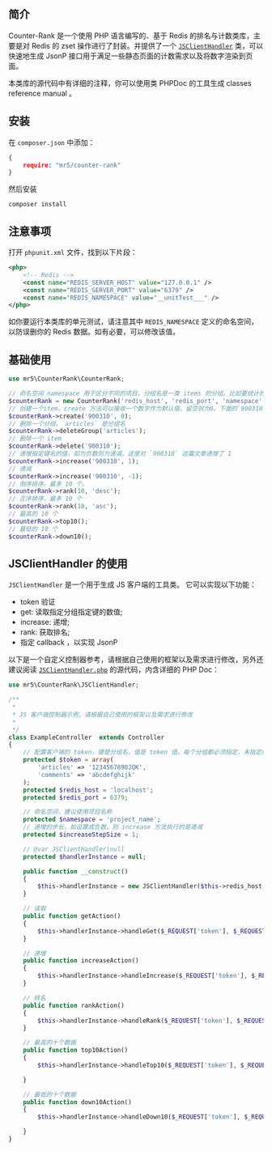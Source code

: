 ## 简介
Counter-Rank 是一个使用 PHP 语言编写的、基于 Redis 的排名与计数类库，主要是对 Redis 的 zset 操作进行了封装。并提供了一个 [`JSClientHandler`](lib/mr5/CounterRank/JSClientHandler.php) 类，可以快速地生成 JsonP 接口用于满足一些静态页面的计数需求以及将数字渲染到页面。

本类库的源代码中有详细的注释，你可以使用类 PHPDoc 的工具生成 classes reference manual 。

## 安装
在 `composer.json` 中添加：
```json
{
	require: "mr5/counter-rank"
}
```
然后安装
```shell
composer install
```
## 注意事项
打开 `phpunit.xml` 文件，找到以下片段：
```xml
<php>
	<!-- Redis -->
	<const name="REDIS_SERVER_HOST" value="127.0.0.1" />
	<const name="REDIS_SERVER_PORT" value="6379" />
	<const name="REDIS_NAMESPACE" value="__unitTest___" />
</php>
```
如你要运行本类库的单元测试，请注意其中 `REDIS_NAMESPACE` 定义的命名空间，以防误删你的 Redis 数据。如有必要，可以修改该值。 
## 基础使用
```php
use mr5\CounterRank\CounterRank;

// 命名空间 namespace 用于区分不同的项目。分组名是一类 items 的分组。比如要统计的是文章，则分组名可以是 articles，评论的分组名可以是 comments。
$counterRank = new CounterRank('redis_host', 'redis_port', 'namespace', '分组名');
// 创建一个item，create 方法可以接收一个数字作为默认值，留空则为0。下面的`900310`可以看做是文章 ID、评论 ID 等等。
$counterRank->create('900310', 0);
// 删除一个分组，`articles` 是分组名
$counterRank->deleteGroup('articles');
// 删除一个 item
$counterRank->delete('900310');
// 递增指定键名的值，如为负数则为递减。这里对 `900310` 这篇文章递增了 1
$counterRank->increase('900310', 1);
// 递减
$counterRank->increase('900310', -1);
// 倒序排序，最多 10 个。
$counterRank->rank(10, 'desc');
// 正序排序，最多 10 个
$counterRank->rank(10, 'asc');
// 最高的 10 个
$counterRank->top10();
// 最低的 10 个
$counterRank->down10();
```
## JSClientHandler 的使用
`JSClientHandler` 是一个用于生成 JS 客户端的工具类。
它可以实现以下功能：
* token 验证
* get: 读取指定分组指定键的数值;
* increase: 递增;
* rank: 获取排名;
* 指定 callback ，以实现 JsonP

以下是一个自定义控制器参考，请根据自己使用的框架以及需求进行修改，另外还建议阅读 [`JSClientHandler.php`](lib/mr5/CounterRank/JSClientHandler.php) 的源代码，内含详细的 PHP Doc：
```php
use mr5\CounterRank\JSClientHandler;

/**
 *
 * JS 客户端控制器示例，请根据自己使用的框架以及需求进行修改
 *
 */
class ExampleController  extends Controller
{
	// 配置客户端的 token，键是分组名，值是 token 值。每个分组都必须指定，未指定的则不允许通过 JS Client 访问
    protected $token = array(
        'articles' => '1234567890JQK',
        'comments' => 'abcdefghijk'
    );
    protected $redis_host = 'localhost';
    protected $redis_port = 6379;

	// 命名空间，建议使用项目名称
    protected $namespace = 'project_name';
	// 递增的步长，如设置成负数，则 increase 方法执行的是递减
    protected $increaseStepSize = 1;

    // @var JSClientHandler|null
    protected $handlerInstance = null;

    public function __construct()
    {
        $this->handlerInstance = new JSClientHandler($this->redis_host, $this->redis_port, $this->namespace, $this->token, $this->increaseStepSize);
    }

    // 读取
    public function getAction()
    {
        $this->handlerInstance->handleGet($_REQUEST['token'], $_REQUEST['group'], $_REQUEST['keys'], $_REQUEST['callback']);
    }

    // 递增
    public function increaseAction()
    {
        $this->handlerInstance->handleIncrease($_REQUEST['token'], $_REQUEST['group'], $_REQUEST['keys'], $_REQUEST['callback']);
    }

    // 排名
    public function rankAction()
    {
        $this->handlerInstance->handleRank($_REQUEST['token'], $_REQUEST['group'], $_REQUEST['type'], $_REQUEST['limit'], $_REQUEST['callback']);
    }

    // 最高的十个数据
    public function top10Action()
    {
        $this->handlerInstance->handleTop10($_REQUEST['token'], $_REQUEST['group'], $_REQUEST['callback']);

    }

    // 最低的十个数据
    public function down10Action()
    {
        $this->handlerInstance->handleDown10($_REQUEST['token'], $_REQUEST['group'], $_REQUEST['callback']);

    }
}
```